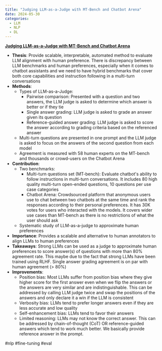 ```yaml
---
title: "Judging LLM-as-a-Judge with MT-Bench and Chatbot Arena"
date: 2024-05-30
categories:
  - LLM
  - NLP
  - DL
---
```


[**Judging LLM-as-a-Judge with MT-Bench and Chatbot Arena**](10.48550/arXiv.2306.05685)

- **Thesis**: Provide scalable, interpretable, automated method to evaluate
  LLM alignment with human preference. There is discrepancy between LLM
  benchmarks and human preferences, especially when it comes to chatbot
  assistants and we need to have hybrid benchmarks that cover both core
  capabilities and instruction following in a multi-turn conversations
- **Methods**:
  - Types of LLM-as-a-Judge:
    - Pairwise comparison: Presented with a question and two answers, the LLM judge is asked to determine which answer is better or if they tie
    - Single answer grading: LLM judge is asked to grade an answer given its question
    - Reference-guided answer grading: LLM judge is asked to score the answer according to grading criteria based on the referenced answer
  - Multi-turn questions are presented in one prompt and the LLM judge is asked to focus on the answers of the second question from each model
  - Agreement is measured with 58 human experts on the MT-bench and thousands or crowd-users on the Chatbot Arena
- **Contribution**:
  - Two benchmarks:
    - Multi-turn questions set (MT-bench): Evaluate chatbot's ability to follow
      instructions in multi-turn conversations. It includes 80 high quality
      multi-turn open-ended questions, 10 questions per use case categories
    - Chatbot Arena: Crowdsourced platform that anonymous users use to chat
      between two chatbots at the same time and rank the responses according to their personal preferences. It has 30K votes for users who interacted with the models. It covers wider use cases than MT-bench as there is no restrictions of what the user should ask
  - Systematic study of LLM-as-a-judge to approximate human preferences
- **Importance**: Provides a scalable and alternative to human annotators to align LLMs to human preferences
- **Takeaways**: Strong LLMs can be used as a judge to approximate human preferences to score answer(s) of questions with more than 80% agreement rate. This maybe due to the fact that strong LLMs have been trained using RLHF. Single answer grading agreement is on par with human agreement (> 80%)
- **Improvements**:
  - Position bias: Most LLMs suffer from position bias where they give higher score for the first answer even when we flip the answers or the answers are very similar and are indistinguishable. This can be addressed by calling LLM judge twice and swap the positions of the answers and only declare it a win if the LLM is consistent
  - Verbosity bias: LLMs tend to prefer longer answers even if they are less accurate and low quality
  - Self-enhancement bias: LLMs tend to favor their answers
  - Limited reasoning: LLMs may not know the correct answer. This can be addressed by chain-of-thought (CoT) OR reference-guided answers which tend to work much better. We basically provide reference answer in the prompt.

#nlp #fine-tuning #eval
